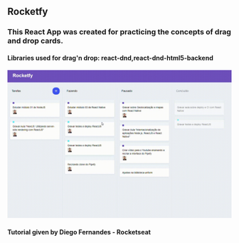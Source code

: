 ## Rocketfy
### This React App was created for practicing the concepts of drag and drop cards.
#### Libraries used for drag'n drop: react-dnd,react-dnd-html5-backend

![rocketfy](rocketfy.gif  'Rocketfy')

#### Tutorial given by Diego Fernandes - Rocketseat


